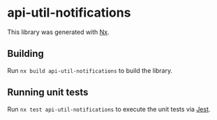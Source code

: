 # api-util-notifications

This library was generated with [Nx](https://nx.dev).

## Building

Run `nx build api-util-notifications` to build the library.

## Running unit tests

Run `nx test api-util-notifications` to execute the unit tests via [Jest](https://jestjs.io).

